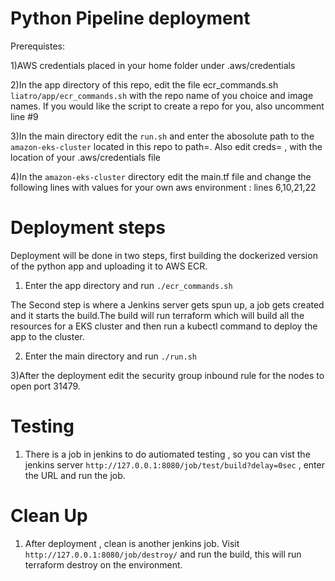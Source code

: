 # Python Pipeline deployment

Prerequistes:

1)AWS credentials placed in your home folder under .aws/credentials

2)In the app directory of this repo, edit the file ecr_commands.sh `liatro/app/ecr_commands.sh` with the repo name of you choice and image names. If you would like the script to create a repo for you, also uncomment line #9

3)In the main directory edit the `run.sh` and enter the abosolute path to the `amazon-eks-cluster` located in this repo to path=. Also edit creds= , with the location of your .aws/credentials file

4)In the `amazon-eks-cluster` directory edit the main.tf file and change the following lines with values for your own aws environment : lines 6,10,21,22

# Deployment steps

Deployment will be done in two steps, first building the dockerized version of the python app and uploading it to AWS ECR.
 1) Enter the app directory and run `./ecr_commands.sh`

 The Second step is where a Jenkins server gets spun up, a job gets created and it starts the build.The build will run terraform which will build all the resources for a EKS cluster and then run a kubectl command to deploy the app to the cluster.

 2) Enter the main directory and run `./run.sh`

 3)After the deployment edit the security group inbound rule for the nodes to open port 31479.

# Testing
 1) There is a job in jenkins to do autiomated testing , so you can vist the jenkins server `http://127.0.0.1:8080/job/test/build?delay=0sec` , enter the URL and run the job.

# Clean Up

 1) After deployment , clean is another jenkins job. Visit `http://127.0.0.1:8080/job/destroy/` and run the build, this will run terraform destroy on the environment.